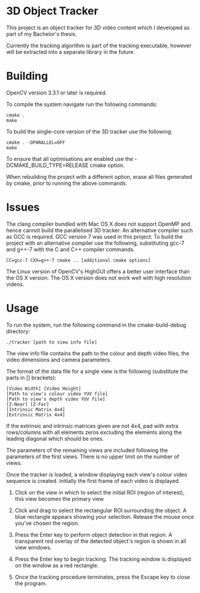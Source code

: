 # 3D Object Tracker

This project is an object tracker for 3D video content which I
developed as part of my Bachelor's thesis.

Currently the tracking algorithm is part of the tracking executable,
however will be extracted into a separate library in the future.

# Building

OpenCV version 3.3.1 or later is required.

To compile the system navigate run the following commands:

```shell
cmake .
make
```


To build the single-core version of the 3D tracker use the
following:

```shell
cmake . -DPARALLEL=OFF
make
```

To ensure that all optimisations are enabled use the
-DCMAKE_BUILD_TYPE=RELEASE cmake option.

When rebuilding the project with a different option, erase all files
generated by cmake, prior to running the above commands.

# Issues

The clang compiler bundled with Mac OS X does not support OpenMP and
hence cannot build the parallelised 3D tracker. An alternative
compiler such as GCC is required. GCC version 7 was used in this
project. To build the project with an alternative compiler use the
following, substituting gcc-7 and g++-7 with the C and C++ compiler
commands.

```shell
CC=gcc-7 CXX=g++-7 cmake .. [additional cmake options]
```

The Linux version of OpenCV's HighGUI offers a better user interface
than the OS X version. The OS X version does not work well with high
resolution videos.


# Usage

To run the system, run the following command in the cmake-build-debug directory:

```
./tracker [path to view info file]
```

The view info file contains the path to the colour and depth
video files, the video dimensions and camera parameters.

The format of the data file for a single view is the
following (substitute the parts in [] brackets):

    [Video Width] [Video Height]
	[Path to view's colour video YUV file]
    [Path to view's depth video YUV file]
	[Z-Near] [Z-Far]
	[Intrinsic Matrix 4x4]
	[Extrinsic Matrix 4x4]

If the extrinsic and intrinsic matrices given are not 4x4, pad with
extra rows/columns with all elements zeros excluding the elements
along the leading diagonal which should be ones.

The parameters of the remaining views are included following the
parameters of the first views. There is no upper limit on the number
of views.

Once the tracker is loaded, a window displaying each view's colour
video sequence is created. Initially the first frame of each video is
displayed.

1. Click on the view in which to select the initial ROI (region of
interest), this view becomes the primary view
	 
2. Click and drag to select the rectangular ROI surrounding the
object. A blue rectangle appears showing your selection. Release the
mouse once you've chosen the region.

3. Press the Enter key to perform object detection in that region. A
transparent red overlay of the detected object's region is shown in
all view windows.
	 
4. Press the Enter key to begin tracking. The tracking window is
displayed on the window as a red rectangle.

5. Once the tracking procedure terminates, press the Escape key to
close the program.
